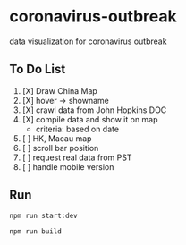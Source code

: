 # coronavirus-outbreak
data visualization for coronavirus outbreak


## To Do List
1. [X] Draw China Map
2. [X] hover -> showname
3. [X] crawl data from John Hopkins DOC
4. [X] compile data and show it on map
    * criteria: based on date
5. [ ] HK, Macau map
6. [ ] scroll bar position
7. [ ] request real data from PST
8. [ ] handle mobile version


## Run
`npm run start:dev`

`npm run build`
